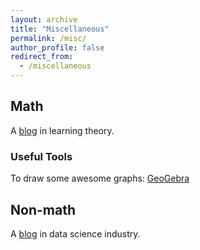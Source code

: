 ```yaml
---
layout: archive
title: "Miscellaneous"
permalink: /misc/
author_profile: false
redirect_from:
  - /miscellaneous
---
```


## Math
A [blog](https://www.offconvex.org/) in learning theory.

### Useful Tools
To draw some awesome graphs: [GeoGebra](https://www.geogebra.org/)


## Non-math

A [blog](http://www.unofficialgoogledatascience.com/) in data science industry.